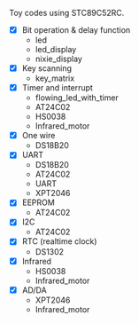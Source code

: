Toy codes using STC89C52RC.

- [x] Bit operation & delay function
  - led
  - led_display
  - nixie_display
- [x] Key scanning
  - key_matrix
- [x] Timer and interrupt
  - flowing_led_with_timer
  - AT24C02
  - HS0038
  - Infrared_motor
- [x] One wire
  - DS18B20
- [x] UART
  - DS18B20
  - AT24C02
  - UART
  - XPT2046
- [x] EEPROM
  - AT24C02
- [x] I2C
  - AT24C02
- [x] RTC (realtime clock)
  - DS1302
- [x] Infrared
  - HS0038
  - Infrared_motor
- [x] AD/DA
  - XPT2046
  - Infrared_motor